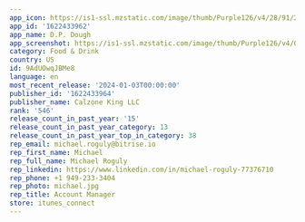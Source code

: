 ```yaml
---
app_icon: https://is1-ssl.mzstatic.com/image/thumb/Purple126/v4/28/91/25/289125b0-a37a-422c-76c1-662db461317a/AppIcon-1x_U007emarketing-0-7-0-85-220.png/1024x1024bb.png
app_id: '1622433962'
app_name: D.P. Dough
app_screenshot: https://is1-ssl.mzstatic.com/image/thumb/Purple126/v4/06/c9/fb/06c9fb17-40de-61a3-a77d-2e7170fc41c4/6a7e3596-0c0c-44ae-9ad4-bdb055a6cd63_284705601_1029422067710169_4966168260438052881_n.png/1242x2688bb.png
category: Food & Drink
country: US
id: 9AdUOwqJBMe8
language: en
most_recent_release: '2024-01-03T00:00:00'
publisher_id: '1622433964'
publisher_name: Calzone King LLC
rank: '546'
release_count_in_past_year: '15'
release_count_in_past_year_category: 13
release_count_in_past_year_top_in_category: 38
rep_email: michael.roguly@bitrise.io
rep_first_name: Michael
rep_full_name: Michael Roguly
rep_linkedin: https://www.linkedin.com/in/michael-roguly-77376710
rep_phone: +1 949-233-3404
rep_photo: michael.jpg
rep_title: Account Manager
store: itunes_connect
---
```

